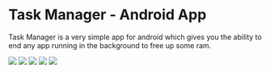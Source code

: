 Task Manager - Android App
==========================


Task Manager is a very simple app for android which gives you the ability to end any app running in the background to free up some ram.

<img src="https://github.com/husseinala/Task-Manager/raw/ics/screenshots/screen1.jpg" />
<img src="https://github.com/husseinala/Task-Manager/raw/ics/screenshots/screen2.jpg" />
<img src="https://github.com/husseinala/Task-Manager/raw/ics/screenshots/screen3.jpg" />
<img src="https://github.com/husseinala/Task-Manager/raw/ics/screenshots/screen4.jpg" />
<img src="https://github.com/husseinala/Task-Manager/raw/ics/screenshots/screen5.jpg" />